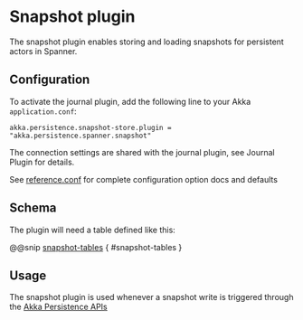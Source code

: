 # Snapshot plugin

The snapshot plugin enables storing and loading snapshots for persistent actors in Spanner.

## Configuration

To activate the journal plugin, add the following line to your Akka `application.conf`:

```
akka.persistence.snapshot-store.plugin = "akka.persistence.spanner.snapshot"
```

The connection settings are shared with the journal plugin, see Journal Plugin for details.

See [reference.conf](https://github.com/akka/akka-persistence-spanner/blob/master/journal/src/main/resources/reference.conf) for complete configuration option docs and defaults

## Schema

The plugin will need a table defined like this:

@@snip [snapshot-tables](/target/snapshot-tables.txt) { #snapshot-tables } 

## Usage

The snapshot plugin is used whenever a snapshot write is triggered through the 
[Akka Persistence APIs](https://doc.akka.io/docs/akka/current/typed/persistence-snapshot.html)